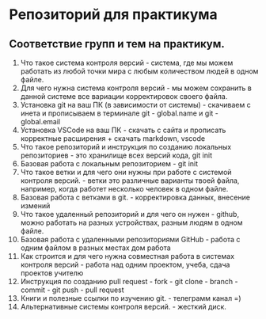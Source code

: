 # Репозиторий для практикума
## Соответствие групп и тем на практикум.

1. Что такое система контроля версий - система, где мы можем работать из любой точки мира с любым количеством людей в одном файле. 
2. Для чего нужна система контроля версий - мы можем сохранить в данной системе все вариации корректировок своего файла.
3. Установка git на ваш ПК (в зависимости от системы) - скачиваем с инета и прописываем в терминале git - global.name и git - global.email
4. Установка VSCode на ваш ПК - скачать с сайта и прописать корректные расширения + скачать markdown, vscode 
5. Что такое репозиторий и инструкция по созданию локальных репозиториев - это хранилище всех версий кода, git init
6. Базовая работа с локальным репозиторием - git init
7. Что такое ветки и для чего они нужны при работе с системой контроля версий. - ветки это различные варианты твоей файла, например, когда работет несколько человек в одном файле.
8. Базовая работа с ветками в git. - корректировка данных, внесение измений
9. Что такое удаленный репозиторий и для чего он нужен - github, можно работать на разных устройствах, разным людям в одном файле.
10. Базовая работа с удаленными репозиториями GitHub - работа с одним файлом в разных местах дом работа
11. Как строится и для чего нужна совместная работа в системах контроля версий - работа над одним проектом, учеба, сдача проектов учителю
12. Инструкция по созданию pull request - fork - git clone - branch - commit - git push - pull request
13. Книги и полезные ссылки по изучению git. - телеграмм канал =)
14. Альтернативные системы контроля версий. - жесткий диск.
